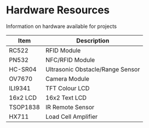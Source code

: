 # Hardware Resources
Information on hardware available for projects

| Item    | Description |
|---------|-------------|
|RC522    | RFID Module |
|PN532    | NFC/RFID Module |
|HC-SR04  | Ultrasonic Obstacle/Range Sensor |
|OV7670   | Camera Module |
|ILI9341  | TFT Colour LCD |
|16x2 LCD | 16x2 Text LCD |
|TSOP1838 | IR Remote Sensor |
|HX711    | Load Cell Amplifier|
